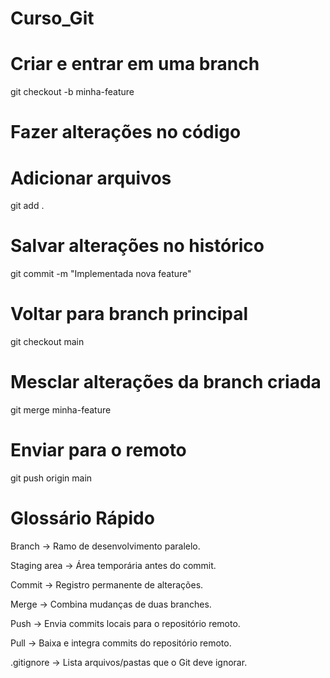 # Curso_Git

# Criar e entrar em uma branch

git checkout -b minha-feature

# Fazer alterações no código

# Adicionar arquivos

git add .

# Salvar alterações no histórico

git commit -m "Implementada nova feature"

# Voltar para branch principal

git checkout main

# Mesclar alterações da branch criada

git merge minha-feature

# Enviar para o remoto

git push origin main

# Glossário Rápido

Branch → Ramo de desenvolvimento paralelo.

Staging area → Área temporária antes do commit.

Commit → Registro permanente de alterações.

Merge → Combina mudanças de duas branches.

Push → Envia commits locais para o repositório remoto.

Pull → Baixa e integra commits do repositório remoto.

.gitignore → Lista arquivos/pastas que o Git deve ignorar.
